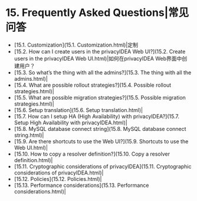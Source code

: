 # 15. Frequently Asked Questions|常见问答

* [15.1. Customization](15.1. Customization.html)|定制
* [15.2. How can I create users in the privacyIDEA Web UI?](15.2. Create users in the privacyIDEA Web UI.html)|如何在privacyIDEA Web界面中创建用户？
* [15.3. So what’s the thing with all the admins?](15.3. The thing with all the admins.html)|
* [15.4. What are possible rollout strategies?](15.4. Possible rollout strategies.html)|
* [15.5. What are possible migration strategies?](15.5. Possible migration strategies.html)|
* [15.6. Setup translation](15.6. Setup translation.html)|
* [15.7. How can I setup HA (High Availability) with privacyIDEA?](15.7. Setup High Availability with privacyIDEA.html)|
* [15.8. MySQL database connect string](15.8. MySQL database connect string.html)|
* [15.9. Are there shortcuts to use the Web UI?](15.9. Shortcuts to use the Web UI.html)|
* [15.10. How to copy a resolver definition?](15.10. Copy a resolver definition.html)|
* [15.11. Cryptographic considerations of privacyIDEA](15.11. Cryptographic considerations of privacyIDEA.html)|
* [15.12. Policies](15.12. Policies.html)|
* [15.13. Performance considerations](15.13. Performance considerations.html)|